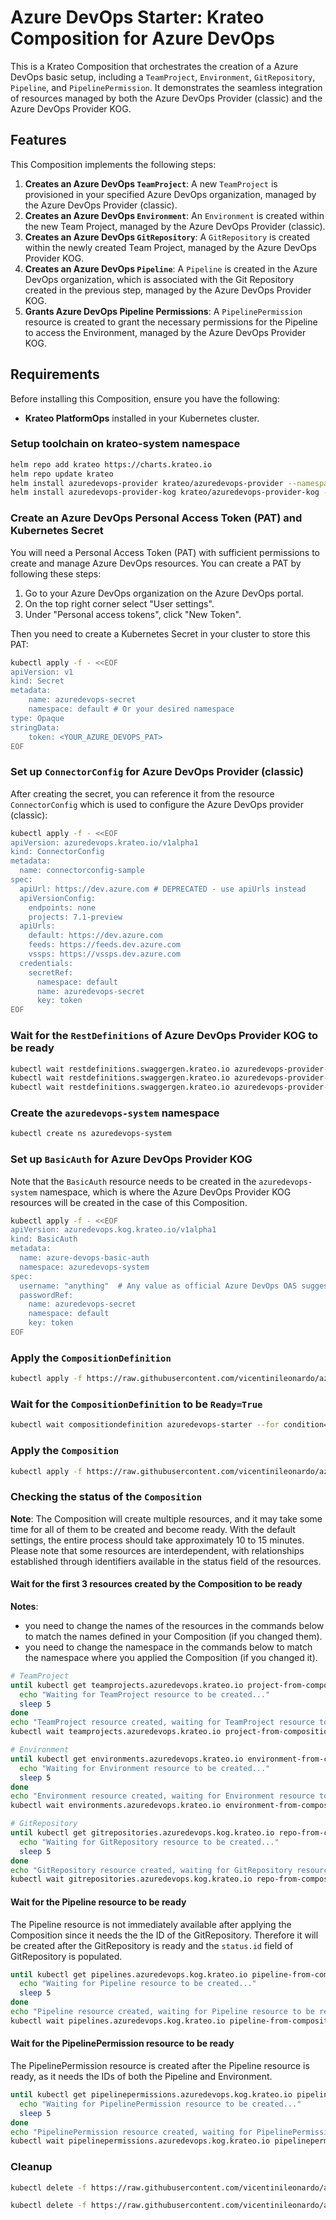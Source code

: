 # Azure DevOps Starter: Krateo Composition for Azure DevOps

This is a Krateo Composition that orchestrates the creation of a Azure DevOps basic setup, including a `TeamProject`, `Environment`, `GitRepository`, `Pipeline`, and `PipelinePermission`. 
It demonstrates the seamless integration of resources managed by both the Azure DevOps Provider (classic) and the Azure DevOps Provider KOG.

## Features

This Composition implements the following steps:
1.  **Creates an Azure DevOps `TeamProject`**: A new `TeamProject` is provisioned in your specified Azure DevOps organization, managed by the Azure DevOps Provider (classic).
2.  **Creates an Azure DevOps `Environment`**: An `Environment` is created within the new Team Project, managed by the Azure DevOps Provider (classic).
3.  **Creates an Azure DevOps `GitRepository`**: A `GitRepository` is created within the newly created Team Project, managed by the Azure DevOps Provider KOG.
4.  **Creates an Azure DevOps `Pipeline`**: A `Pipeline` is created in the Azure DevOps organization, which is associated with the Git Repository created in the previous step, managed by the Azure DevOps Provider KOG.
5.  **Grants Azure DevOps Pipeline Permissions**: A `PipelinePermission` resource is created to grant the necessary permissions for the Pipeline to access the Environment, managed by the Azure DevOps Provider KOG.

## Requirements

Before installing this Composition, ensure you have the following:
- **Krateo PlatformOps** installed in your Kubernetes cluster.

### Setup toolchain on krateo-system namespace

```sh
helm repo add krateo https://charts.krateo.io
helm repo update krateo
helm install azuredevops-provider krateo/azuredevops-provider --namespace krateo-system --create-namespace
helm install azuredevops-provider-kog krateo/azuredevops-provider-kog --namespace krateo-system --create-namespace
```

### Create an Azure DevOps Personal Access Token (PAT) and Kubernetes Secret

You will need a Personal Access Token (PAT) with sufficient permissions to create and manage Azure DevOps resources.
You can create a PAT by following these steps:
1. Go to your Azure DevOps organization on the Azure DevOps portal.
2. On the top right corner select "User settings".
3. Under "Personal access tokens", click "New Token".

Then you need to create a Kubernetes Secret in your cluster to store this PAT:
```sh
kubectl apply -f - <<EOF
apiVersion: v1
kind: Secret
metadata:
    name: azuredevops-secret
    namespace: default # Or your desired namespace
type: Opaque
stringData:
    token: <YOUR_AZURE_DEVOPS_PAT>
EOF
```

### Set up `ConnectorConfig` for Azure DevOps Provider (classic)

After creating the secret, you can reference it from the resource `ConnectorConfig` which is used to configure the Azure DevOps provider (classic): 

```sh
kubectl apply -f - <<EOF
apiVersion: azuredevops.krateo.io/v1alpha1
kind: ConnectorConfig
metadata:
  name: connectorconfig-sample
spec:
  apiUrl: https://dev.azure.com # DEPRECATED - use apiUrls instead
  apiVersionConfig:
    endpoints: none
    projects: 7.1-preview
  apiUrls: 
    default: https://dev.azure.com
    feeds: https://feeds.dev.azure.com
    vssps: https://vssps.dev.azure.com
  credentials:
    secretRef:
      namespace: default
      name: azuredevops-secret
      key: token
EOF
```

### Wait for the `RestDefinitions` of Azure DevOps Provider KOG to be ready

```sh
kubectl wait restdefinitions.swaggergen.krateo.io azuredevops-provider-kog-gitrepository --for condition=Ready=True --namespace krateo-system --timeout=300s
kubectl wait restdefinitions.swaggergen.krateo.io azuredevops-provider-kog-pipeline --for condition=Ready=True --namespace krateo-system --timeout=300s
kubectl wait restdefinitions.swaggergen.krateo.io azuredevops-provider-kog-pipelinepermission --for condition=Ready=True --namespace krateo-system --timeout=300s
```

### Create the `azuredevops-system` namespace

```sh
kubectl create ns azuredevops-system
```

### Set up `BasicAuth` for Azure DevOps Provider KOG

Note that the `BasicAuth` resource needs to be created in the `azuredevops-system` namespace, which is where the Azure DevOps Provider KOG resources will be created in the case of this Composition.

```sh
kubectl apply -f - <<EOF
apiVersion: azuredevops.kog.krateo.io/v1alpha1
kind: BasicAuth
metadata:
  name: azure-devops-basic-auth
  namespace: azuredevops-system
spec:
  username: "anything"  # Any value as official Azure DevOps OAS suggests (field not used)
  passwordRef:
    name: azuredevops-secret
    namespace: default
    key: token
EOF
```

### Apply the `CompositionDefinition`
```sh
kubectl apply -f https://raw.githubusercontent.com/vicentinileonardo/azuredevops-starter/refs/heads/main/compositiondefinition.yaml
```

### Wait for the `CompositionDefinition` to be `Ready=True`
```sh
kubectl wait compositiondefinition azuredevops-starter --for condition=Ready=True --namespace azuredevops-system --timeout=300s
```

### Apply the `Composition`
```sh
kubectl apply -f https://raw.githubusercontent.com/vicentinileonardo/azuredevops-starter/refs/heads/main/composition.yaml
```

### Checking the status of the `Composition`

**Note**: The Composition will create multiple resources, and it may take some time for all of them to be created and become ready. With the default settings, the entire process should take approximately 10 to 15 minutes. Please note that some resources are interdependent, with relationships established through identifiers available in the status field of the resources.

#### Wait for the first 3 resources created by the Composition to be ready

**Notes**:
- you need to change the names of the resources in the commands below to match the names defined in your Composition (if you changed them).
- you need to change the namespace in the commands below to match the namespace where you applied the Composition (if you changed it).

```sh
# TeamProject
until kubectl get teamprojects.azuredevops.krateo.io project-from-composition -n azuredevops-system &>/dev/null; do
  echo "Waiting for TeamProject resource to be created..."
  sleep 5
done
echo "TeamProject resource created, waiting for TeamProject resource to be ready..."
kubectl wait teamprojects.azuredevops.krateo.io project-from-composition --for condition=Ready=True --timeout=300s

# Environment
until kubectl get environments.azuredevops.krateo.io environment-from-composition -n azuredevops-system &>/dev/null; do
  echo "Waiting for Environment resource to be created..."
  sleep 5
done
echo "Environment resource created, waiting for Environment resource to be ready..."
kubectl wait environments.azuredevops.krateo.io environment-from-composition --for condition=Ready=True --timeout=300s

# GitRepository
until kubectl get gitrepositories.azuredevops.kog.krateo.io repo-from-composition -n azuredevops-system &>/dev/null; do
  echo "Waiting for GitRepository resource to be created..."
  sleep 5
done
echo "GitRepository resource created, waiting for GitRepository resource to be ready..."
kubectl wait gitrepositories.azuredevops.kog.krateo.io repo-from-composition --for condition=Ready=True --namespace azuredevops-system --timeout=300s
```

#### Wait for the Pipeline resource to be ready

The Pipeline resource is not immediately available after applying the Composition since it needs the the ID of the GitRepository.
Therefore it will be created after the GitRepository is ready and the `status.id` field of GitRepository is populated.

```sh
until kubectl get pipelines.azuredevops.kog.krateo.io pipeline-from-composition -n azuredevops-system &>/dev/null; do
  echo "Waiting for Pipeline resource to be created..."
  sleep 5
done
echo "Pipeline resource created, waiting for Pipeline resource to be ready..."
kubectl wait pipelines.azuredevops.kog.krateo.io pipeline-from-composition --for condition=Ready=True --namespace azuredevops-system --timeout=300s
```

#### Wait for the PipelinePermission resource to be ready

The PipelinePermission resource is created after the Pipeline resource is ready, as it needs the IDs of both the Pipeline and Environment.

```sh
until kubectl get pipelinepermissions.azuredevops.kog.krateo.io pipelinepermission-from-composition -n azuredevops-system &>/dev/null; do
  echo "Waiting for PipelinePermission resource to be created..."
  sleep 5
done
echo "PipelinePermission resource created, waiting for PipelinePermission resource to be ready..."
kubectl wait pipelinepermissions.azuredevops.kog.krateo.io pipelinepermission-from-composition --for condition=Ready=True --namespace azuredevops-system --timeout=300s
```

### Cleanup

```sh
kubectl delete -f https://raw.githubusercontent.com/vicentinileonardo/azuredevops-starter/refs/heads/main/composition.yaml

kubectl delete -f https://raw.githubusercontent.com/vicentinileonardo/azuredevops-starter/refs/heads/main/compositiondefinition.yaml
```
